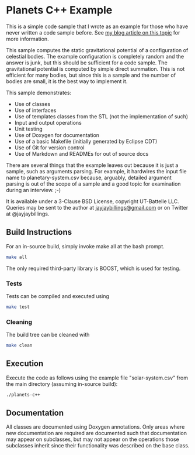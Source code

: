 # Planets C++ Example

This is a simple code sample that I wrote as an example for those who have never written a code sample before. See [my blog article on this topic](https://jayjaybillings.com/2018/01/31/what-does-a-good-code-sample-look-like/) for more information.

This sample computes the static gravitational potential of a configuration of celestial bodies. The example configuration is completely random and the answer is junk, but this should be sufficient for a code sample. The gravitational potential is computed by simple direct summation. This is not efficient for many bodies, but since this is a sample and the number of bodies are small, it is the best way to implement it.

This sample demonstrates:
* Use of classes
* Use of interfaces
* Use of templates classes from the STL (not the implementation of such)
* Input and output operations
* Unit testing
* Use of Doxygen for documentation
* Use of a basic Makefile (initially generated by Eclipse CDT)
* Use of Git for version control
* Use of Markdown and READMEs for out of source docs

There are several things that the example leaves out because it is just a sample, such as arguments parsing. For example, it hardwires the input file name to planetary-system.csv because, arguably, detailed argument parsing is out of the scope of a sample and a good topic for examination during an interview. ;-)

It is available under a 3-Clause BSD License, copyright UT-Battelle LLC. Queries may be sent to the author at jayjaybillings@gmail.com or on Twitter at @jayjaybillings.

## Build Instructions

For an in-source build, simply invoke make all at the bash prompt.
```bash
make all
```

The only required third-party library is BOOST, which is used for testing.

### Tests

Tests can be compiled and executed using
```bash
make test
```

### Cleaning

The build tree can be cleaned with
```bash
make clean
```

## Execution

Execute the code as follows using the example file "solar-system.csv" from the main directory (assuming in-source build):
```bash
./planets-c++
```

## Documentation

All classes are documented using Doxygen annotations. Only areas where new documentation are required are documented such that documentation may appear on subclasses, but may not appear on the operations those subclasses inherit since their functionality was described on the base class.
